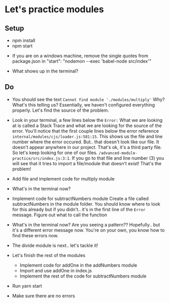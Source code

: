 # Let's practice modules

## Setup

- npm install
- npm start

* If you are on a windows machine, remove the single quotes from package.json in "start": "nodemon --exec 'babel-node src/index'"

- What shows up in the terminal?

## Do

- You should see the text `Cannot find module './modules/multiply'`
  Why? What's this telling us? Essentially, we haven't configured everything properly.
  Let's find the source of the problem.

- Look in your terminal, a few lines below the `Error:`
  What we are looking at is called a Stack Trace and what we are looking for the source of the error.
  You'll notice that the first couple lines below the error reference `internal/modules/cjs/loader.js:581:15`.
  This shows us the file and line number where the error occured. But.. that doesn't look like our file. It doesn't
  appear anywhere in our project. That's ok, it's a third party file. So let's keep looking for one of our files.
  `/advanced-module-practice/src/index.js:3:1`. If you go to that file and line number (3) you will see that it
  tries to import a file/module that doesn't exist! That's the problem!

- Add file and implement code for multiply module

- What's in the terminal now?

- Implement code for subtractNumbers module
  Create a file called subtractNumbers in the module folder. You should know where to look
  for this already but if you didn't.. it's in the first line of the `Error` message.
  Figure out what to call the function

- What's in the terminal now?
  Are you seeing a pattern?? Hopefully.. but it's a different error message now. You're on your own, you know
  how to find these errors now.

- The divide module is next.. let's tackle it!

- Let's finish the rest of the modules

  - Implement code for addOne in the addNumbers module
  - Import and use addOne in index.js
  - Implement the rest of the code for subtractNumbers module

- Run yarn start

* Make sure there are no errors
